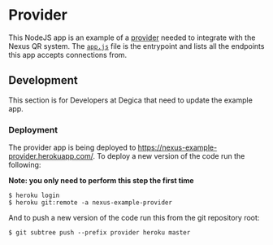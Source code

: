 # Provider

This NodeJS app is an example of a [provider](https://docs.komoju.com/en/qr/overview/#terminology) needed to integrate with the Nexus QR system. The [`app.js`](./app.js) file is the entrypoint and lists all the endpoints this app accepts connections from.

## Development 

This section is for Developers at Degica that need to update the example app.

### Deployment

The provider app is being deployed to https://nexus-example-provider.herokuapp.com/. To deploy a new version of the code run the following:

**Note: you only need to perform this step the first time**
```
$ heroku login
$ heroku git:remote -a nexus-example-provider
```

And to push a new version of the code run this from the git repository root:
```
$ git subtree push --prefix provider heroku master
```